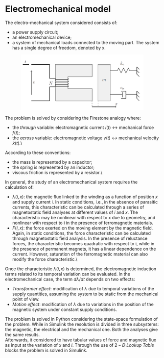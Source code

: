 # Electromechanical model
The electro-mechanical system considered consists of:
* a power supply circuit;
* an electromechanical device;
* a system of mechanical loads connected to the moving part.
The system has a single degree of freedom, denoted by x.

<p align="center">
<img src="./img/System.png" width="400">
</p>

The problem is solved by considering the Firestone analogy where:
* the *through* variable: electromagnetic current $i(t)$ &harr; mechanical force $f(t)$;
* the *across* variable: electromagnetic voltage $v(t)$ &harr; mechanical velocity $\dot{x}(t)$.\

According to these conventions:
* the mass is represented by a capacitor;
* the spring is represented by an inductor;
* viscous friction is represented by a resistor.\

In  general, the study of an electromechanical system requires the calculation of:
* $\lambda(i, x)$: the magnetic flux linked to the winding as a function of position $x$ and supply current
i. In static conditions, i.e., in the absence of parasitic currents, this characteristic can be
calculated through a series of magnetostatic field analyses at different values of $i$ and $x$. The characteristic may be nonlinear with respect to x due to geometry, and nonlinear with respect
to i in the presence of ferromagnetic materials.
* $F(i, x)$: the force exerted on the moving element by the magnetic field. Again, in static
conditions, the force characteristic can be calculated through magnetostatic field analysis. In
the presence of reluctance forces, the characteristic becomes quadratic with respect to i, while
in the presence of permanent magnets, it has a linear dependence on the current. However,
saturation of the ferromagnetic material can also modify the force characteristic.\


Once the characteristic  $\lambda(i, x)$ is determined, the electromagnetic induction terms related to its temporal variation can be evaluated. In the electromechanical case, the term  $d\lambda/dt$ depends on two effects:
* *Transformer effect*: modification of $\lambda$ due to temporal variations of the supply quantities, assuming the system to be static from the mechanical point of view.
* *Motion effect*: modification of $\lambda$ due to variations in the position of the magnetic system under constant supply conditions.



The problem is solved in Python considering the state-space formulation of the problem. While in Simulink the resolution is divided in three subsystems: the magnetic, the electrical and the mechanical one. Both the analyses give the same results. \
Afterwards, it considered to have tabular values of force and magnetic flux as input at the variation of $x$ and $i$. Through the use of $2-D$ $Lookup$ $Table$ blocks the problem is solved in Simulink.


